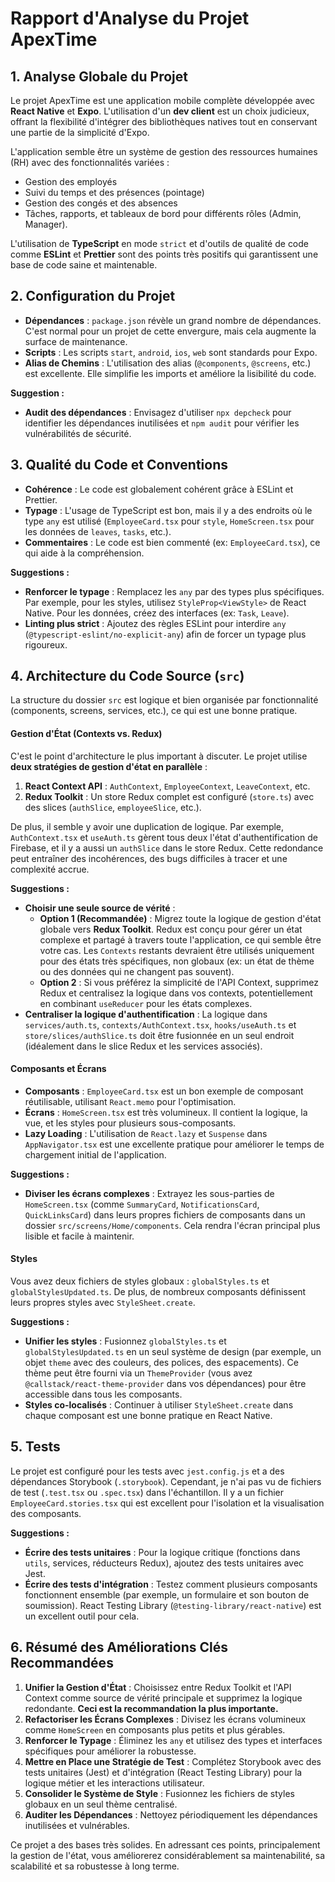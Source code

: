 
# Rapport d'Analyse du Projet ApexTime

## 1. Analyse Globale du Projet

Le projet ApexTime est une application mobile complète développée avec **React Native** et **Expo**. L'utilisation d'un **dev client** est un choix judicieux, offrant la flexibilité d'intégrer des bibliothèques natives tout en conservant une partie de la simplicité d'Expo.

L'application semble être un système de gestion des ressources humaines (RH) avec des fonctionnalités variées :
- Gestion des employés
- Suivi du temps et des présences (pointage)
- Gestion des congés et des absences
- Tâches, rapports, et tableaux de bord pour différents rôles (Admin, Manager).

L'utilisation de **TypeScript** en mode `strict` et d'outils de qualité de code comme **ESLint** et **Prettier** sont des points très positifs qui garantissent une base de code saine et maintenable.

## 2. Configuration du Projet

- **Dépendances** : `package.json` révèle un grand nombre de dépendances. C'est normal pour un projet de cette envergure, mais cela augmente la surface de maintenance.
- **Scripts** : Les scripts `start`, `android`, `ios`, `web` sont standards pour Expo.
- **Alias de Chemins** : L'utilisation des alias (`@components`, `@screens`, etc.) est excellente. Elle simplifie les imports et améliore la lisibilité du code.

**Suggestion :**
- **Audit des dépendances** : Envisagez d'utiliser `npx depcheck` pour identifier les dépendances inutilisées et `npm audit` pour vérifier les vulnérabilités de sécurité.

## 3. Qualité du Code et Conventions

- **Cohérence** : Le code est globalement cohérent grâce à ESLint et Prettier.
- **Typage** : L'usage de TypeScript est bon, mais il y a des endroits où le type `any` est utilisé (`EmployeeCard.tsx` pour `style`, `HomeScreen.tsx` pour les données de `leaves`, `tasks`, etc.).
- **Commentaires** : Le code est bien commenté (ex: `EmployeeCard.tsx`), ce qui aide à la compréhension.

**Suggestions :**
- **Renforcer le typage** : Remplacez les `any` par des types plus spécifiques. Par exemple, pour les styles, utilisez `StyleProp<ViewStyle>` de React Native. Pour les données, créez des interfaces (ex: `Task`, `Leave`).
- **Linting plus strict** : Ajoutez des règles ESLint pour interdire `any` (`@typescript-eslint/no-explicit-any`) afin de forcer un typage plus rigoureux.

## 4. Architecture du Code Source (`src`)

La structure du dossier `src` est logique et bien organisée par fonctionnalité (components, screens, services, etc.), ce qui est une bonne pratique.

#### Gestion d'État (Contexts vs. Redux)

C'est le point d'architecture le plus important à discuter. Le projet utilise **deux stratégies de gestion d'état en parallèle** :
1.  **React Context API** : `AuthContext`, `EmployeeContext`, `LeaveContext`, etc.
2.  **Redux Toolkit** : Un store Redux complet est configuré (`store.ts`) avec des slices (`authSlice`, `employeeSlice`, etc.).

De plus, il semble y avoir une duplication de logique. Par exemple, `AuthContext.tsx` et `useAuth.ts` gèrent tous deux l'état d'authentification de Firebase, et il y a aussi un `authSlice` dans le store Redux. Cette redondance peut entraîner des incohérences, des bugs difficiles à tracer et une complexité accrue.

**Suggestions :**
- **Choisir une seule source de vérité** :
    - **Option 1 (Recommandée)** : Migrez toute la logique de gestion d'état globale vers **Redux Toolkit**. Redux est conçu pour gérer un état complexe et partagé à travers toute l'application, ce qui semble être votre cas. Les `Contexts` restants devraient être utilisés uniquement pour des états très spécifiques, non globaux (ex: un état de thème ou des données qui ne changent pas souvent).
    - **Option 2** : Si vous préférez la simplicité de l'API Context, supprimez Redux et centralisez la logique dans vos contexts, potentiellement en combinant `useReducer` pour les états complexes.
- **Centraliser la logique d'authentification** : La logique dans `services/auth.ts`, `contexts/AuthContext.tsx`, `hooks/useAuth.ts` et `store/slices/authSlice.ts` doit être fusionnée en un seul endroit (idéalement dans le slice Redux et les services associés).

#### Composants et Écrans

- **Composants** : `EmployeeCard.tsx` est un bon exemple de composant réutilisable, utilisant `React.memo` pour l'optimisation.
- **Écrans** : `HomeScreen.tsx` est très volumineux. Il contient la logique, la vue, et les styles pour plusieurs sous-composants.
- **Lazy Loading** : L'utilisation de `React.lazy` et `Suspense` dans `AppNavigator.tsx` est une excellente pratique pour améliorer le temps de chargement initial de l'application.

**Suggestions :**
- **Diviser les écrans complexes** : Extrayez les sous-parties de `HomeScreen.tsx` (comme `SummaryCard`, `NotificationsCard`, `QuickLinksCard`) dans leurs propres fichiers de composants dans un dossier `src/screens/Home/components`. Cela rendra l'écran principal plus lisible et facile à maintenir.

#### Styles

Vous avez deux fichiers de styles globaux : `globalStyles.ts` et `globalStylesUpdated.ts`. De plus, de nombreux composants définissent leurs propres styles avec `StyleSheet.create`.

**Suggestions :**
- **Unifier les styles** : Fusionnez `globalStyles.ts` et `globalStylesUpdated.ts` en un seul système de design (par exemple, un objet `theme` avec des couleurs, des polices, des espacements). Ce thème peut être fourni via un `ThemeProvider` (vous avez `@callstack/react-theme-provider` dans vos dépendances) pour être accessible dans tous les composants.
- **Styles co-localisés** : Continuer à utiliser `StyleSheet.create` dans chaque composant est une bonne pratique en React Native.

## 5. Tests

Le projet est configuré pour les tests avec `jest.config.js` et a des dépendances Storybook (`.storybook`). Cependant, je n'ai pas vu de fichiers de test (`.test.tsx` ou `.spec.tsx`) dans l'échantillon. Il y a un fichier `EmployeeCard.stories.tsx` qui est excellent pour l'isolation et la visualisation des composants.

**Suggestions :**
- **Écrire des tests unitaires** : Pour la logique critique (fonctions dans `utils`, services, réducteurs Redux), ajoutez des tests unitaires avec Jest.
- **Écrire des tests d'intégration** : Testez comment plusieurs composants fonctionnent ensemble (par exemple, un formulaire et son bouton de soumission). React Testing Library (`@testing-library/react-native`) est un excellent outil pour cela.

## 6. Résumé des Améliorations Clés Recommandées

1.  **Unifier la Gestion d'État** : Choisissez entre Redux Toolkit et l'API Context comme source de vérité principale et supprimez la logique redondante. **Ceci est la recommandation la plus importante.**
2.  **Refactoriser les Écrans Complexes** : Divisez les écrans volumineux comme `HomeScreen` en composants plus petits et plus gérables.
3.  **Renforcer le Typage** : Éliminez les `any` et utilisez des types et interfaces spécifiques pour améliorer la robustesse.
4.  **Mettre en Place une Stratégie de Test** : Complétez Storybook avec des tests unitaires (Jest) et d'intégration (React Testing Library) pour la logique métier et les interactions utilisateur.
5.  **Consolider le Système de Style** : Fusionnez les fichiers de styles globaux en un seul thème centralisé.
6.  **Auditer les Dépendances** : Nettoyez périodiquement les dépendances inutilisées et vulnérables.

Ce projet a des bases très solides. En adressant ces points, principalement la gestion de l'état, vous améliorerez considérablement sa maintenabilité, sa scalabilité et sa robustesse à long terme.
